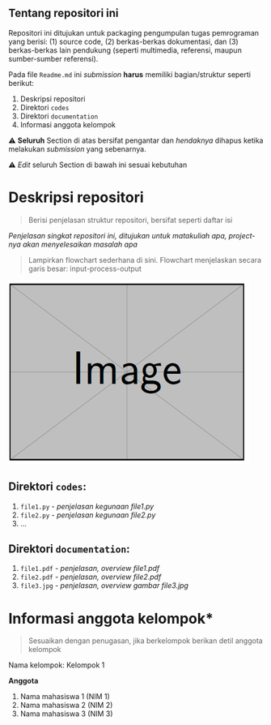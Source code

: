 Tentang repositori ini
---
Repositori ini ditujukan untuk packaging pengumpulan tugas pemrograman yang berisi: (1) source code, (2) berkas-berkas dokumentasi, dan (3) berkas-berkas lain pendukung (seperti multimedia, referensi, maupun sumber-sumber referensi).

Pada file `Readme.md` ini *submission* **harus** memiliki bagian/struktur seperti berikut:
1. Deskripsi repositori
2. Direktori `codes`
3. Direktori `documentation`
4. Informasi anggota kelompok

:warning: **Seluruh** Section di atas bersifat pengantar dan *hendaknya* dihapus ketika melakukan *submission* yang sebenarnya. 

:warning: *Edit* seluruh Section di bawah ini sesuai kebutuhan

# Deskripsi repositori
 > Berisi penjelasan struktur repositori, bersifat seperti daftar isi

*Penjelasan singkat repositori ini, ditujukan untuk matakuliah apa, project-nya akan menyelesaikan masalah apa*

 > Lampirkan flowchart sederhana di sini. Flowchart menjelaskan secara garis besar: input-process-output

![flowchart](images/dummy-img.png)

## Direktori `codes`:
1. `file1.py` - *penjelasan kegunaan file1.py*
2. `file2.py` - *penjelasan kegunaan file2.py*
3. ...

## Direktori `documentation`:
1. `file1.pdf` - *penjelasan, overview file1.pdf*
2. `file2.pdf` - *penjelasan, overview file2.pdf*
3. `file3.jpg` - *penjelasan, overview gambar file3.jpg*

# Informasi anggota kelompok*
> Sesuaikan dengan penugasan, jika berkelompok berikan detil anggota kelompok

Nama kelompok: Kelompok 1

**Anggota**
1. Nama mahasiswa 1 (NIM 1)
2. Nama mahasiswa 2 (NIM 2)
3. Nama mahasiswa 3 (NIM 3)